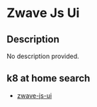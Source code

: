 # Zwave Js Ui

## Description

No description provided.

## k8 at home search

- [zwave-js-ui](https://nanne.dev/k8s-at-home-search/#/zwave-js-ui)
